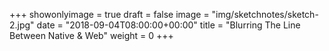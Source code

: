 +++
showonlyimage = true
draft = false
image = "img/sketchnotes/sketch-2.jpg"
date = "2018-09-04T08:00:00+00:00"
title = "Blurring The Line Between Native & Web"
weight = 0
+++

